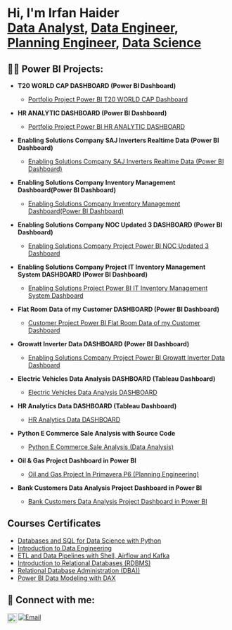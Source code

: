 <h1>Hi, I'm Irfan Haider <br/><a href="https://www.linkedin.com/in/irfan-haider035">Data Analyst</a>, <a href="https://www.linkedin.com/in/irfan-haider035">Data Engineer</a>, <a href="https://www.linkedin.com/in/irfan-haider035">Planning Engineer</a>, <a href="https://www.linkedin.com/in/irfan-haider035">Data Science</a></h1>

<h2>👨‍💻 Power BI Projects:</h2>

- <b>T20 WORLD CAP DASHBOARD (Power BI Dashboard)</b>
  - [Portfolio Project Power BI T20 WORLD CAP Dashboard](https://github.com/irfanhaider3322/T20-WORLDCAP-DASHBOARD.git)
- <b>HR ANALYTIC DASHBOARD (Power BI Dashboard)</b>
  - [Portfolio Project Power BI HR ANALYTIC DASHBOARD](https://github.com/irfanhaider3322/HR-ANALYTIC-DASHBOARD-Power-BI-Dashboard-.git) <b><i></b></i>
- <b>Enabling Solutions Company SAJ Inverters Realtime Data (Power BI Dashboard) </b>
  - [Enabling Solutions Company SAJ Inverters Realtime Data (Power BI Dashboard)](https://github.com/irfanhaider3322/Enabling-Solutions-Company-SAJ-Inverters-Realtime-Data-Power-BI-Dashboard-.git)
- <b>Enabling Solutions Company Inventory Management Dashboard(Power BI Dashboard)</b>
  - [Enabling Solutions Company Inventory Management Dashboard(Power BI Dashboard)](https://github.com/irfanhaider3322/Enabling-Solutions-Company-Inventory-Management-Dashboard-Power-BI-Dashboard-.git)
- <b>Enabling Solutions Company NOC Updated 3 DASHBOARD (Power BI Dashboard)</b>
  - [Enabling Solutions Company Project Power BI NOC Updated 3 Dashboard](https://github.com/irfanhaider3322/Enabling-Solutions-Company-NOC-Updated-3-DASHBOARD-Power-BI-Dashboard-.git)
- <b>Enabling Solutions Company Project IT Inventory Management System DASHBOARD (Power BI Dashboard)</b>
  - [Enabling Solutions Project Power BI IT Inventory Management System Dashboard](https://github.com/irfanhaider3322/Company-Project-IT-Inventory-Management-System-DASHBOARD-Power-BI-Dashboard-.git)
- <b>Flat Room Data of my Customer DASHBOARD (Power BI Dashboard)</b>
  - [Customer Project Power BI Flat Room Data of my Customer Dashboard](https://github.com/irfanhaider3322/Flat-Room-Data-of-my-Customer-DASHBOARD-Power-BI-Dashboard-.git)

- <b>Growatt Inverter Data DASHBOARD (Power BI Dashboard)</b>
  - [Enabling Solutions Company Project Power BI Growatt Inverter Data Dashboard](https://github.com/irfanhaider3322/Growatt-Inverter-Data-DASHBOARD-Power-BI-Dashboard-.git)

- <b>Electric Vehicles Data Analysis DASHBOARD (Tableau Dashboard)</b>
  - [Electric Vehicles Data Analysis DASHBOARD](https://github.com/irfanhaider3322/Project-of-Electric-Vehicles-Analysis.git)

- <b>HR Analytics Data DASHBOARD (Tableau Dashboard)</b>
  - [HR Analytics Data DASHBOARD ](https://github.com/irfanhaider3322/HR-Analytics-Data-DASHBOARD-with-Tableau.git)

- <b>Python E Commerce Sale Analysis with Source Code</b>
  - [Python E Commerce Sale Analysis (Data Analysis)](https://github.com/irfanhaider3322/E-commerce-sales-with-Python.git)

- <b> Oil & Gas Project Dashboard in Power BI </b>
  - [Oil and Gas Project In Primavera P6 (Planning Engineering)](https://github.com/irfanhaider3322/Oil-and-Gas-Project-.git)

- <b> Bank Customers Data Analysis Project Dashboard in Power BI </b>
  - [Bank Customers Data Analysis Project Dashboard in Power BI](https://github.com/irfanhaider3322/Bank-Customer-Data-Analysis.git)





<h2>Courses Certificates </h2>

- [Databases and SQL for Data Science with Python](https://www.coursera.org/account/accomplishments/verify/BG22KXBQDDHR?utm_source=link&utm_medium=certificate&utm_content=cert_image&utm_campaign=sharing_cta&utm_product=course)
- [Introduction to Data Engineering](https://www.coursera.org/account/accomplishments/verify/UZPLFLXYXGK2?utm_source=link&utm_medium=certificate&utm_content=cert_image&utm_campaign=sharing_cta&utm_product=course)
- [ETL and Data Pipelines with Shell, Airflow and Kafka](https://www.coursera.org/account/accomplishments/verify/CGAGYYXQKRNR?utm_source=link&utm_medium=certificate&utm_content=cert_image&utm_campaign=sharing_cta&utm_product=course)
- [Introduction to Relational Databases (RDBMS)](https://www.coursera.org/account/accomplishments/verify/AVJH2S5WWN36?utm_source=link&utm_medium=certificate&utm_content=cert_image&utm_campaign=sharing_cta&utm_product=course)
- [Relational Database Administration (DBA))](https://www.coursera.org/account/accomplishments/verify/PH74MMNQZ2F4?utm_source=link&utm_medium=certificate&utm_content=cert_image&utm_campaign=sharing_cta&utm_product=course)
- [Power BI Data Modeling with DAX](https://www.linkedin.com/learning/certificates/9590715678466fed5046f803a54a728fda715ef2cf08ea34f121e5b23f4eb21e)






<h2> 🤳 Connect with me:</h2>

[<img align="left" alt="JoshMadakor | LinkedIn" width="22px" src="https://cdn.jsdelivr.net/npm/simple-icons@v3/icons/linkedin.svg" />][linkedin]

 
[linkedin]: https://www.linkedin.com/in/irfan-haider035
[![Email](https://img.shields.io/badge/Email-D14836?style=for-the-badge&logo=gmail&logoColor=white)](mailto:irfan.pcr3322@gmail.com)  
<!--
**joshmadakor1/joshmadakor1** is a ✨ _special_ ✨ repository because its `README.md` (this file) appears on your GitHub profile.

Here are some ideas to get you started:

- 🔭 I’m currently working on ...
- 🌱 I’m currently learning ...
- 👯 I’m looking to collaborate on ...
- 🤔 I’m looking for help with ...
- 💬 Ask me about ...
- 📫 How to reach me: ...
- 😄 Pronouns: ...
- ⚡ Fun fact: ...
-->
